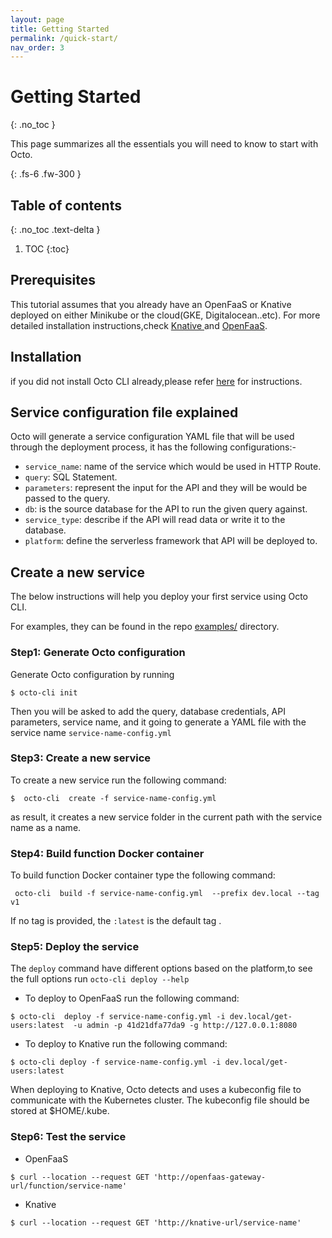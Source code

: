 ```yaml
---
layout: page
title: Getting Started
permalink: /quick-start/
nav_order: 3
---
```


# Getting Started
{: .no_toc }

This page summarizes all the essentials you will need to know to start with Octo.

{: .fs-6 .fw-300 }



## Table of contents
{: .no_toc .text-delta }

1. TOC
{:toc}



## Prerequisites

 This tutorial assumes that you already have an OpenFaaS or Knative deployed on either Minikube or the cloud(GKE, Digitalocean..etc).
For more detailed installation instructions,check  [Knative ](https://knative.dev/docs/install/) 
 and [OpenFaaS](https://docs.openfaas.com/deployment/).


## Installation
if you did not install Octo CLI already,please refer [here](/octo/installation/) for instructions.

## Service configuration file explained
Octo will generate a service configuration YAML file that will be used through the deployment process, 
it has the following configurations:-

- `service_name`: name of the service which would be used in HTTP Route.
-  `query`: SQL Statement.
- `parameters`: represent the input for the API and they will be would be passed to the query.
-  `db`:  is the source database for the  API to run the given query against.
- `service_type`: describe if the API will read data or write it to the database.
- `platform`: define the serverless framework that API will be deployed to.


## Create a new service
The below instructions will help you deploy your first service using Octo CLI.

For examples, they can be found in the repo [examples/](https://github.com/octoproject/octo-cli/tree/master/examples) directory. 

### Step1: Generate Octo configuration
Generate Octo configuration by running
```
$ octo-cli init 
```
Then you will be asked to add the query, database credentials, API parameters, service name, and it
going to generate a YAML file with the service name `service-name-config.yml`

### Step3: Create a new service
To create a new service run the following command:
```
$  octo-cli  create -f service-name-config.yml
```
as result, it creates a new service folder in the current path with the service name as a name.

### Step4: Build function Docker container
To build function Docker container type the following command: 
```
 octo-cli  build -f service-name-config.yml  --prefix dev.local --tag v1
```
If no tag is provided, the `:latest` is the default tag .


### Step5: Deploy the service
The `deploy` command have different options based on the platform,to see the full options run `octo-cli deploy --help`

- To deploy to OpenFaaS run the following command: 
```
$ octo-cli  deploy -f service-name-config.yml -i dev.local/get-users:latest  -u admin -p 41d21dfa77da9 -g http://127.0.0.1:8080
```
- To deploy to Knative run the following command: 
```
$ octo-cli deploy -f service-name-config.yml -i dev.local/get-users:latest
```
When deploying to Knative, Octo detects and uses a kubeconfig file to communicate with the Kubernetes cluster. The kubeconfig file should be stored at $HOME/.kube.

### Step6: Test the service
- OpenFaaS
```
$ curl --location --request GET 'http://openfaas-gateway-url/function/service-name'
```

- Knative
```
$ curl --location --request GET 'http://knative-url/service-name'
```